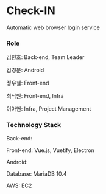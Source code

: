 # Check-IN
Automatic web browser login service

### Role

김현호: Back-end, Team Leader

김경문: Android

정우철: Front-end

최낙원: Front-end, Infra

이아현: Infra, Project Management


### Technology Stack

Back-end: 

Front-end: Vue.js, Vuetify, Electron

Android: 

Database: MariaDB 10.4 

AWS: EC2
